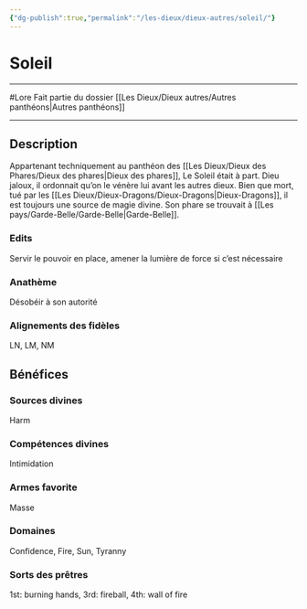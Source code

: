 ```yaml
---
{"dg-publish":true,"permalink":"/les-dieux/dieux-autres/soleil/"}
---
```


# Soleil
---
#Lore
Fait partie du dossier [[Les Dieux/Dieux autres/Autres panthéons\|Autres panthéons]]

-------
## Description
Appartenant techniquement au panthéon des [[Les Dieux/Dieux des Phares/Dieux des phares\|Dieux des phares]], Le Soleil était à part. Dieu jaloux, il ordonnait qu’on le vénère lui avant les autres dieux. Bien que mort, tué par les [[Les Dieux/Dieux-Dragons/Dieux-Dragons\|Dieux-Dragons]], il est toujours une source de magie divine.
Son phare se trouvait à [[Les pays/Garde-Belle/Garde-Belle\|Garde-Belle]].
### Edits
Servir le pouvoir en place, amener la lumière de force si c’est nécessaire
### Anathème
Désobéir à son autorité
### Alignements des fidèles
LN, LM, NM
## Bénéfices
### Sources divines
Harm
### Compétences divines
Intimidation
### Armes favorite
Masse
### Domaines
Confidence, Fire, Sun, Tyranny
### Sorts des prêtres
1st: burning hands, 3rd: fireball, 4th: wall of fire